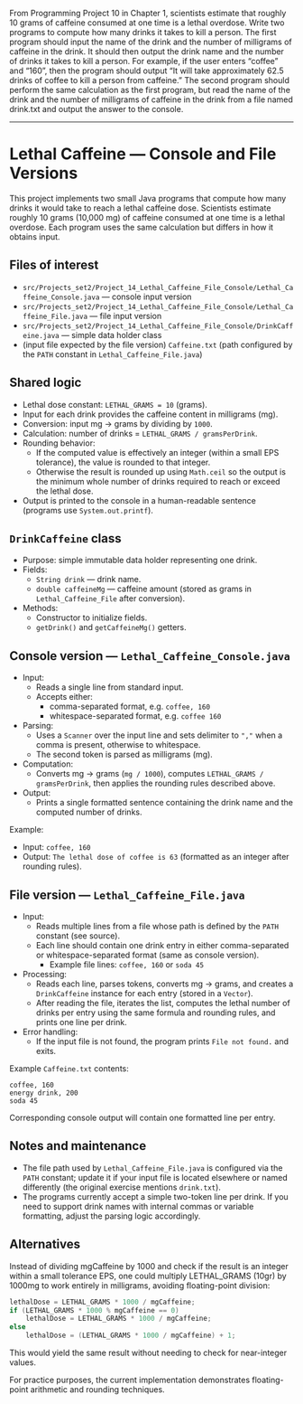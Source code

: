 From Programming Project 10 in Chapter 1, scientists estimate that roughly 10
grams of caffeine consumed at one time is a lethal overdose. Write two programs
to compute how many drinks it takes to kill a person.
The first program should input the name of the drink and the number of
milligrams of caffeine in the drink. It should then output the drink name and the
number of drinks it takes to kill a person. For example, if the user enters “coffee”
and “160”, then the program should output “It will take approximately 62.5
drinks of coffee to kill a person from caffeine.”
The second program should perform the same calculation as the first program,
but read the name of the drink and the number of milligrams of caffeine in the
drink from a file named drink.txt and output the answer to the console.

---

# Lethal Caffeine — Console and File Versions

This project implements two small Java programs that compute how many drinks 
it would take to reach a lethal caffeine dose. Scientists estimate roughly 10 grams (10,000 mg) 
of caffeine consumed at one time is a lethal overdose. Each program uses the same calculation 
but differs in how it obtains input.

## Files of interest
- `src/Projects_set2/Project_14_Lethal_Caffeine_File_Console/Lethal_Caffeine_Console.java` — console input version
- `src/Projects_set2/Project_14_Lethal_Caffeine_File_Console/Lethal_Caffeine_File.java` — file input version
- `src/Projects_set2/Project_14_Lethal_Caffeine_File_Console/DrinkCaffeine.java` — simple data holder class
- (input file expected by the file version) `Caffeine.txt` (path configured by the `PATH` constant in `Lethal_Caffeine_File.java`)

## Shared logic
- Lethal dose constant: `LETHAL_GRAMS = 10` (grams).
- Input for each drink provides the caffeine content in milligrams (mg).
- Conversion: input mg → grams by dividing by `1000`.
- Calculation: number of drinks = `LETHAL_GRAMS / gramsPerDrink`.
- Rounding behavior:
  - If the computed value is effectively an integer (within a small EPS tolerance), the value is rounded to that integer.
  - Otherwise the result is rounded up using `Math.ceil` so the output is the minimum whole number of drinks required to reach or exceed the lethal dose.
- Output is printed to the console in a human-readable sentence (programs use `System.out.printf`).

## `DrinkCaffeine` class
- Purpose: simple immutable data holder representing one drink.
- Fields:
  - `String drink` — drink name.
  - `double caffeineMg` — caffeine amount (stored as grams in `Lethal_Caffeine_File` after conversion).
- Methods:
  - Constructor to initialize fields.
  - `getDrink()` and `getCaffeineMg()` getters.

## Console version — `Lethal_Caffeine_Console.java`
- Input:
  - Reads a single line from standard input.
  - Accepts either:
    - comma-separated format, e.g. `coffee, 160`
    - whitespace-separated format, e.g. `coffee 160`
- Parsing:
  - Uses a `Scanner` over the input line and sets delimiter to `","` when a comma is present, otherwise to whitespace.
  - The second token is parsed as milligrams (mg).
- Computation:
  - Converts mg → grams (`mg / 1000`), computes `LETHAL_GRAMS / gramsPerDrink`, then applies the rounding rules described above.
- Output:
  - Prints a single formatted sentence containing the drink name and the computed number of drinks.

Example:
- Input: `coffee, 160`
- Output: `The lethal dose of coffee is 63` (formatted as an integer after rounding rules).

## File version — `Lethal_Caffeine_File.java`
- Input:
  - Reads multiple lines from a file whose path is defined by the `PATH` constant (see source).
  - Each line should contain one drink entry in either comma-separated or whitespace-separated format (same as console version).
    - Example file lines: `coffee, 160` or `soda 45`
- Processing:
  - Reads each line, parses tokens, converts mg → grams, and creates a `DrinkCaffeine` instance for each entry (stored in a `Vector`).
  - After reading the file, iterates the list, computes the lethal number of drinks per entry using the same formula and rounding rules, and prints one line per drink.
- Error handling:
  - If the input file is not found, the program prints `File not found.` and exits.

Example `Caffeine.txt` contents:
```
coffee, 160
energy drink, 200
soda 45
```
Corresponding console output will contain one formatted line per entry.

## Notes and maintenance
- The file path used by `Lethal_Caffeine_File.java` is configured via the `PATH` constant; update it if your input file is located elsewhere or named differently (the original exercise mentions `drink.txt`).
- The programs currently accept a simple two-token line per drink. If you need to support drink names with internal commas or variable formatting, adjust the parsing logic accordingly.

## Alternatives
Instead of dividing mgCaffeine by 1000 and check if the result is an integer within a small tolerance EPS, 
one could multiply LETHAL_GRAMS (10gr) by 1000mg to work entirely in milligrams, avoiding floating-point division:
```java
lethalDose = LETHAL_GRAMS * 1000 / mgCaffeine;
if (LETHAL_GRAMS * 1000 % mgCaffeine == 0)
    lethalDose = LETHAL_GRAMS * 1000 / mgCaffeine;
else
    lethalDose = (LETHAL_GRAMS * 1000 / mgCaffeine) + 1;
```
This would yield the same result without needing to check for near-integer values.

For practice purposes, the current implementation demonstrates floating-point arithmetic and rounding techniques.